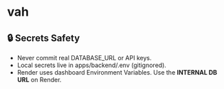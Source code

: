 # vah

## 🔒 Secrets Safety
- Never commit real DATABASE_URL or API keys.
- Local secrets live in apps/backend/.env (gitignored).
- Render uses dashboard Environment Variables. Use the **INTERNAL DB URL** on Render.
